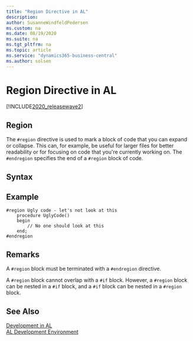 ```yaml
---
title: "Region Directive in AL"
description: 
author: SusanneWindfeldPedersen
ms.custom: na
ms.date: 08/19/2020
ms.suite: na
ms.tgt_pltfrm: na
ms.topic: article
ms.service: "dynamics365-business-central"
ms.author: solsen
---
```


# Region Directive in AL

[!INCLUDE[2020_releasewave2](../../includes/2020_releasewave2.md)]

## Region

The `#region` directive is used to mark a block of code that you can expand or collapse. This can, for example, be useful for larger files for better readability or for focusing on code that you're currently working on. The `#endregion` specifies the end of a `#region` block of code.

## Syntax

## Example

```
#region Ugly code - let's not look at this
    procedure UglyCode()
    begin
        // No one should look at this
    end;
#endregion
```

## Remarks

A `#region` block must be terminated with a `#endregion` directive.

A `#region` block cannot overlap with a `#if` block. However, a `#region` block can be nested in a `#if` block, and a `#if` block can be nested in a `#region` block.

## See Also

[Development in AL](devenv-dev-overview.md)  
[AL Development Environment](devenv-reference-overview.md)